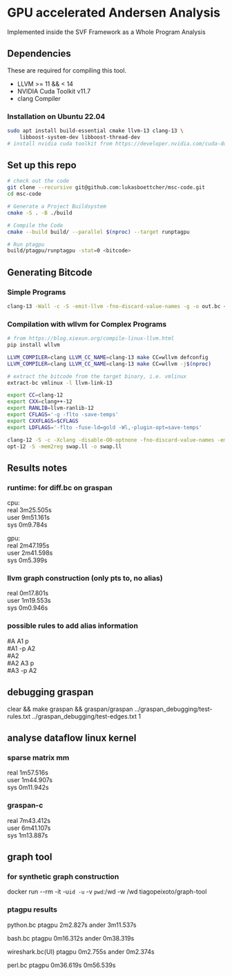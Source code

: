 
# GPU accelerated Andersen Analysis
Implemented inside the SVF Framework as a Whole Program Analysis

## Dependencies

These are required for compiling this tool.

- LLVM >= 11 && < 14
- NVIDIA Cuda Toolkit v11.7
- clang Compiler

### Installation on Ubuntu 22.04
```bash
sudo apt install build-essential cmake llvm-13 clang-13 \
    libboost-system-dev libboost-thread-dev
# install nvidia cuda toolkit from https://developer.nvidia.com/cuda-downloads
```

## Set up this repo
```bash
# check out the code
git clone --recursive git@github.com:lukasboettcher/msc-code.git
cd msc-code

# Generate a Project Buildsystem
cmake -S . -B ./build

# Compile the Code
cmake --build build/ --parallel $(nproc) --target runptagpu

# Run ptagpu
build/ptagpu/runptagpu -stat=0 <bitcode>
```


## Generating Bitcode
### Simple Programs
```bash
clang-13 -Wall -c -S -emit-llvm -fno-discard-value-names -g -o out.bc <in>
```

### Compilation with wllvm for Complex Programs
```bash
# from https://blog.xiexun.org/compile-linux-llvm.html
pip install wllvm

LLVM_COMPILER=clang LLVM_CC_NAME=clang-13 make CC=wllvm defconfig
LLVM_COMPILER=clang LLVM_CC_NAME=clang-13 make CC=wllvm -j$(nproc)

# extract the bitcode from the target binary, i.e. vmlinux
extract-bc vmlinux -l llvm-link-13
```

```bash
export CC=clang-12
export CXX=clang++-12
export RANLIB=llvm-ranlib-12
export CFLAGS='-g -flto -save-temps'
export CXXFLAGS=$CFLAGS
export LDFLAGS='-flto -fuse-ld=gold -Wl,-plugin-opt=save-temps'

clang-12 -S -c -Xclang -disable-O0-optnone -fno-discard-value-names -emit-llvm swap.c -o swap.ll
opt-12 -S -mem2reg swap.ll -o swap.ll
```

## Results notes
### runtime: for diff.bc on graspan
cpu: <br>
real    3m25.505s<br>
user    9m51.161s<br>
sys     0m9.784s<br>

gpu:<br>
real    2m47.195s<br>
user    2m41.598s<br>
sys     0m5.399s<br>

### llvm graph construction (only pts to, no alias)
real    0m17.801s<br>
user    1m19.553s<br>
sys     0m0.946s<br>

### possible rules to add alias information
#A	A1	p<br>
#A1	-p	A2<br>
#A2<br>
#A2	A3	p<br>
#A3	-p	A2<br>

## debugging graspan
clear && make graspan && graspan/graspan ../graspan_debugging/test-rules.txt ../graspan_debugging/test-edges.txt 1

## analyse dataflow linux kernel
### sparse matrix mm
real    1m57.516s<br>
user    1m44.907s<br>
sys     0m11.942s<br>
### graspan-c
real    7m43.412s<br>
user    6m41.107s<br>
sys     1m13.887s<br>

## graph tool
### for synthetic graph construction

docker run --rm -it -u`id -u` -v `pwd`:/wd -w /wd tiagopeixoto/graph-tool

### ptagpu results

python.bc ptagpu 2m2.827s ander 3m11.537s

bash.bc ptagpu 0m16.312s ander 0m38.319s

wireshark.bc(UI) ptagpu 0m2.755s ander 0m2.374s

perl.bc ptagpu 0m36.619s 0m56.539s